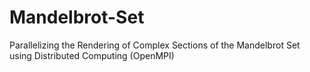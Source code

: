 # Mandelbrot-Set
Parallelizing the Rendering of Complex Sections of the Mandelbrot Set using Distributed Computing (OpenMPI)

